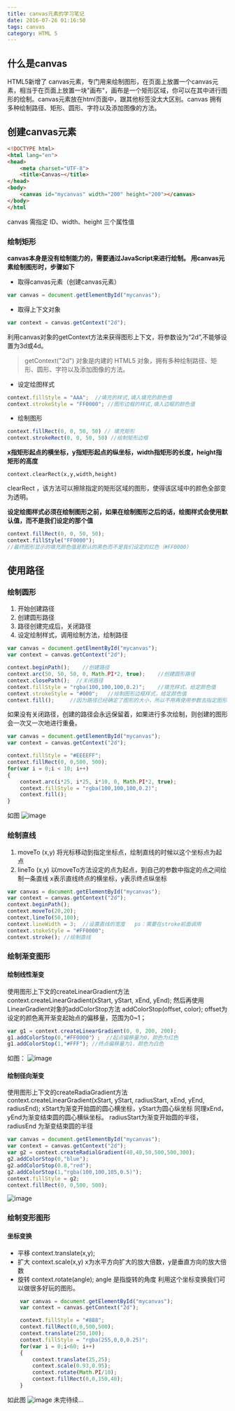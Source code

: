```yaml
---
title: canvas元素的学习笔记
date: 2016-07-26 01:16:50
tags: canvas
category: HTML 5
---
```



## 什么是canvas
HTML5新增了 canvas元素，专门用来绘制图形，在页面上放置一个canvas元素，相当于在页面上放置一块"画布"，画布是一个矩形区域，你可以在其中进行图形的绘制。canvas元素放在html页面中，跟其他标签没太大区别。canvas 拥有多种绘制路径、矩形、圆形、字符以及添加图像的方法。
## 创建canvas元素
```html
<!DOCTYPE html>
<html lang="en">
<head>
	<meta charset="UTF-8">
	<title>Canvas~</title>
</head>
<body>
	<canvas id="mycanvas" width="200" height="200"></canvas>
</body>
</html
```
canvas 需指定 ID、width、height 三个属性值
### 绘制矩形
**canvas本身是没有绘制能力的，需要通过JavaScript来进行绘制。
用canvas元素绘制图形时，步骤如下**

 - 取得canvas元素（创建canvas元素）

```javascript
var canvas = document.getElementById("mycanvas");
```
 - 取得上下文对象
```javascript
var context = canvas.getContext("2d"); 
```
利用canvas对象的getContext方法来获得图形上下文，将参数设为“2d”,不能够设置为3d或4d。
>getContext("2d") 对象是内建的 HTML5 对象，拥有多种绘制路径、矩形、圆形、字符以及添加图像的方法。

 - 设定绘图样式
```javascript
context.fillStyle = "AAA";  //填充的样式,填入填充的颜色值
context.strokeStyle = "FF0000"; //图形边框的样式,填入边框的颜色值
```
 - 绘制图形
```javascript
context.fillRect(0, 0, 50, 50) // 填充矩形
context.strokeRect(0, 0, 50, 50) //绘制矩形边框
```
**x指矩形起点的横坐标，y指矩形起点的纵坐标，width指矩形的长度，height指矩形的高度**
```
context.clearRect(x,y,width,height)
```
clearRect ，该方法可以擦除指定的矩形区域的图形，使得该区域中的颜色全部变为透明。

**设定绘图样式必须在绘制图形之前，如果在绘制图形之后的话，绘图样式会使用默认值，而不是我们设定的那个值**
```javascript
context.fillRect(0, 0, 50, 50);
context.fillStyle("FF0000");
//最终图形显示的填充颜色值是默认的黑色而不是我们设定的红色（#FF0000）
```
## 使用路径
### 绘制圆形

 1. 开始创建路径
 2. 创建圆形路径
 3. 路径创建完成后，关闭路径
 4. 设定绘制样式，调用绘制方法，绘制路径
```javascript
var canvas = document.getElmentById("mycanvas");
var context = canvas.getContext("2d");

context.beginPath();    //创建路径
context.arc(50, 50, 50, 0, Math.PI*2, true);    //创建圆形路径
context.closePath();  //关闭路径
context.fillStyle = "rgba(100,100,100,0.2)";    //填充样式，给定颜色值
context.strokeStyle = "#000";   //绘制图形边框样式，给定颜色值
context.fill();     //因为路径已经确定了图形的大小，所以不用再使用参数去指定图形的大小,也可以使用stroke 方法
```
如果没有关闭路径，创建的路径会永远保留着，如果进行多次绘制，则创建的图形会一次又一次地进行重叠。
```javascript
var canvas = document.getElementById("mycanvas");
var context = canvas.getContext("2d");

context.fillStyle = "#EEEEFF";
context.fillRect(0, 0,500, 500);
for(var i = 0;i < 10; i++)
{
    context.arc(i*25, i*25, i*10, 0, Math.PI*2, true);
    context.fillStyle = "rgba(100,100,100,0.2)";
    context.fill();
}
```
如图
![image](http://note.youdao.com/yws/res/557/WEBRESOURCE880df486be209ef49fe78dd2b41739e1)
### 绘制直线

 1. moveTo (x,y)  将光标移动到指定坐标点，绘制直线的时候以这个坐标点为起点
 2. lineTo (x,y)   以moveTo方法设定的点为起点，到自己的参数中指定的点之间绘制一条直线  x表示直线终点的横坐标，y表示终点纵坐标

```javascript
var canvas = document.getElementById("mycanvas");
var context = canvas.getContext("2d");
context.beginPath();
context.moveTo(20,20);
context,lineTo(50,100);
context.lineWidth = 3;  //设置直线的宽度   ps：需要在stroke前面调用
context.stokeStyle = "#FF0000";
context.stroke(); //绘制直线
``` 
### 绘制渐变图形
#### 绘制线性渐变
使用图形上下文的createLinearGradient方法
context.createLinearGradient(xStart, yStart, xEnd, yEnd);
然后再使用LinearGradient对象的addColorStop方法
addColorStop(offset, color);
offset为设定的颜色离开渐变起始点的偏移量，范围为0~1；
```javascript
var g1 = context.createLinearGradient(0, 0, 200, 200);
g1.addColorStop(0,"#FF0000"）;  //起点偏移量为0，颜色为红色
g1.addColorStop(1,"#FFF"); //终点偏移量为1，颜色为白色
```
如图：
![image](http://note.youdao.com/yws/res/560/WEBRESOURCEd2681bd319ed28c140e09ac9e4f84fac)
#### 绘制径向渐变
使用图形上下文的createRadiaGradient方法
context.createLinearGradient(xStart, yStart, radiusStart, xEnd, yEnd, radiusEnd);
xStart为渐变开始圆的圆心横坐标，yStart为圆心纵坐标
同理xEnd，yEnd为渐变结束圆的圆心横纵坐标。
radiusStart为渐变开始圆的半径，radiusEnd 为渐变结束圆的半径
```javascript
var canvas = document.getElementById("mycanvas");
var context = canvas.getContext("2d");
var g2 = context.createRadialGradient(40,40,50,500,500,300);
g2.addColorStop(0,"blue");
g2.addColorStop(0.8,"red");
g2.addColorStop(1,"rgba(100,100,105,0.5)");
context.fillStyle = g2;
context.fillRect(0, 0,500, 500);
```
![image](http://note.youdao.com/yws/res/554/WEBRESOURCEec11c248c50ee94447354dc148bbf7f1)
### 绘制变形图形
#### 坐标变换

 - 平移  context.translate(x,y);
 - 扩大 context.scale(x,y) x为水平方向扩大的放大倍数，y是垂直方向的放大倍数
 - 旋转 context.rotate(angle);  angle 是指旋转的角度
利用这个坐标变换我们可以做很多好玩的图形。
```javascript
	var canvas = document.getElementById("mycanvas");
	var context = canvas.getContext("2d");

	context.fillStyle = "#888";
	context.fillRect(0,0,500,500);
	context.translate(250,100);
	context.fillStyle = "rgba(255,0,0,0.25)";
	for(var i = 0;i<60; i++)
	{
		context.translate(25,25);
		context.scale(0.93,0.95);
		context.rotate(Math.PI/10);
		context.fillRect(0,0,150,40);
	}
```
如此图
![image](http://note.youdao.com/yws/res/548/WEBRESOURCEf56b01eeb0973467321aee9dee3a7d1b)
未完待续...

